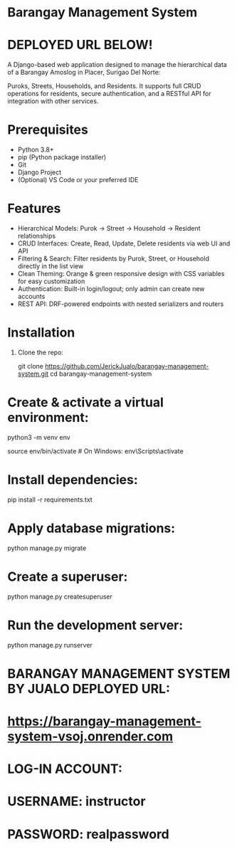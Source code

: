 # Barangay Management System

# DEPLOYED URL BELOW!

A Django-based web application designed to manage the hierarchical data of a Barangay Amoslog in Placer, Surigao Del Norte:

Puroks, Streets, Households, and Residents. 
It supports full CRUD operations for residents, secure authentication, and a RESTful API for integration with other services.

# Prerequisites

* Python 3.8+
* pip (Python package installer)
* Git 
* Django Project
* (Optional) VS Code or your preferred IDE

# Features

- Hierarchical Models: Purok → Street → Household → Resident relationships
- CRUD Interfaces: Create, Read, Update, Delete residents via web UI and API
- Filtering & Search: Filter residents by Purok, Street, or Household directly in the list view
- Clean Theming: Orange & green responsive design with CSS variables for easy customization
- Authentication: Built-in login/logout; only admin can create new accounts
- REST API: DRF-powered endpoints with nested serializers and routers

# Installation

1. Clone the repo:
   
   git clone https://github.com/JerickJualo/barangay-management-system.git
   cd barangay-management-system

# Create & activate a virtual environment:

python3 -m venv env

source env/bin/activate  # On Windows: env\Scripts\activate

# Install dependencies:

pip install -r requirements.txt

# Apply database migrations:

python manage.py migrate

# Create a superuser:

python manage.py createsuperuser

# Run the development server:

python manage.py runserver

# BARANGAY MANAGEMENT SYSTEM BY JUALO DEPLOYED URL:

# https://barangay-management-system-vsoj.onrender.com

# LOG-IN ACCOUNT:

# USERNAME: instructor
# PASSWORD: realpassword

